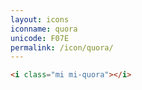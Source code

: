 ```yaml
---
layout: icons
iconname: quora
unicode: F07E
permalink: /icon/quora/
---
```


``` html
<i class="mi mi-quora"></i>
```
